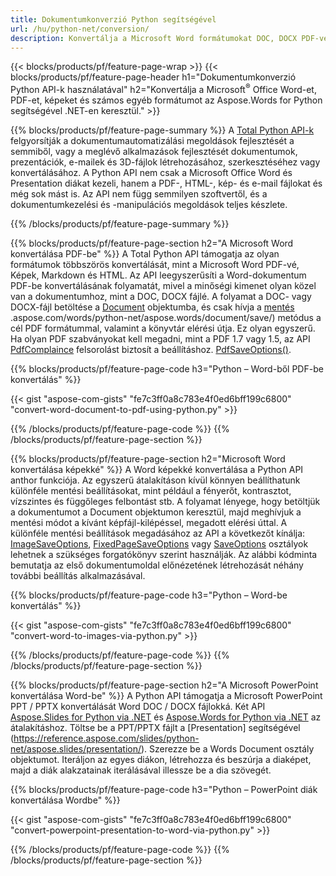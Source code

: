```yaml
---
title: Dokumentumkonverzió Python segítségével 
url: /hu/python-net/conversion/
description: Konvertálja a Microsoft Word formátumokat DOC, DOCX PDF-vé, képeket és sok mást, valamint prezentációs diákat, e-mail üzeneteket és 3D képeket csak néhány sor Python kóddal.
---
```


{{< blocks/products/pf/feature-page-wrap >}}
{{< blocks/products/pf/feature-page-header h1="Dokumentumkonverzió Python API-k használatával" h2="Konvertálja a Microsoft<sup>&reg;</sup> Office Word-et, PDF-et, képeket és számos egyéb formátumot az Aspose.Words for Python segítségével .NET-en keresztül." >}}

{{% blocks/products/pf/feature-page-summary %}}
A [Total Python API-k](https://products.aspose.com/total/python-net/) felgyorsítják a dokumentumautomatizálási megoldások fejlesztését a semmiből, vagy a meglévő alkalmazások fejlesztését dokumentumok, prezentációk, e-mailek és 3D-fájlok létrehozásához, szerkesztéséhez vagy konvertálásához. A Python API nem csak a Microsoft Office Word és Presentation diákat kezeli, hanem a PDF-, HTML-, kép- és e-mail fájlokat és még sok mást is. Az API nem függ semmilyen szoftvertől, és a dokumentumkezelési és -manipulációs megoldások teljes készlete.

{{% /blocks/products/pf/feature-page-summary  %}}

{{% blocks/products/pf/feature-page-section  h2="A Microsoft Word konvertálása PDF-be" %}}
A Total Python API támogatja az olyan formátumok többszörös konvertálását, mint a Microsoft Word PDF-vé, Képek, Markdown és HTML. Az API leegyszerűsíti a Word-dokumentum PDF-be konvertálásának folyamatát, mivel a minőségi kimenet olyan közel van a dokumentumhoz, mint a DOC, DOCX fájlé. A folyamat a DOC- vagy DOCX-fájl betöltése a [Document](https://reference.aspose.com/words/python-net/aspose.words/document/) objektumba, és csak hívja a [mentés](https://reference) .aspose.com/words/python-net/aspose.words/document/save/) metódus a cél PDF formátummal, valamint a könyvtár elérési útja. Ez olyan egyszerű. Ha olyan PDF szabványokat kell megadni, mint a PDF 1.7 vagy 1.5, az API [PdfComplaince](https://reference.aspose.com/words/python-net/aspose.words.saving/pdfcompliance/) felsorolást biztosít a beállításhoz. [PdfSaveOptions()](https://reference.aspose.com/words/python-net/aspose.words.saving/pdfsaveoptions/). 

{{% blocks/products/pf/feature-page-code h3="Python – Word-ből PDF-be konvertálás" %}}

{{< gist "aspose-com-gists" "fe7c3ff0a8c783e4f0ed6bff199c6800" "convert-word-document-to-pdf-using-python.py" >}}

{{% /blocks/products/pf/feature-page-code  %}}
{{% /blocks/products/pf/feature-page-section %}}

{{% blocks/products/pf/feature-page-section  h2="Microsoft Word konvertálása képekké" %}}
A Word képekké konvertálása a Python API anthor funkciója. Az egyszerű átalakításon kívül könnyen beállíthatunk különféle mentési beállításokat, mint például a fényerőt, kontrasztot, vízszintes és függőleges felbontást stb. A folyamat lényege, hogy betöltjük a dokumentumot a Document objektumon keresztül, majd meghívjuk a mentési módot a kívánt képfájl-kilépéssel, megadott elérési úttal. A különféle mentési beállítások megadásához az API a következőt kínálja: [ImageSaveOptions](https://reference.aspose.com/words/python-net/aspose.words.saving/imagesaveoptions/), [FixedPageSaveOptions](https://reference.aspose.com/words/python-net/aspose.words.saving/fixedpagesaveoptions/) vagy [SaveOptions](https://reference.aspose.com/words/python-net/aspose.words.saving/saveoptions/) osztályok lehetnek a szükséges forgatókönyv szerint használják. Az alábbi kódminta bemutatja az első dokumentumoldal előnézetének létrehozását néhány további beállítás alkalmazásával.

{{% blocks/products/pf/feature-page-code h3="Python – Word-be konvertálás" %}}

{{< gist "aspose-com-gists" "fe7c3ff0a8c783e4f0ed6bff199c6800" "convert-word-to-images-via-python.py" >}}

{{% /blocks/products/pf/feature-page-code  %}}
{{% /blocks/products/pf/feature-page-section %}}

{{% blocks/products/pf/feature-page-section  h2="A Microsoft PowerPoint konvertálása Word-be" %}}
A Python API támogatja a Microsoft PowerPoint PPT / PPTX konvertálását Word DOC / DOCX fájlokká. Két API [Aspose.Slides for Python via .NET](https://products.aspose.com/slides/python-net/) és [Aspose.Words for Python via .NET](https://products.aspose.com/words/python-net/) az átalakításhoz. Töltse be a PPT/PPTX fájlt a [Presentation] segítségével (https://reference.aspose.com/slides/python-net/aspose.slides/presentation/). Szerezze be a Words Document osztály objektumot. Iteráljon az egyes diákon, létrehozza és beszúrja a diaképet, majd a diák alakzatainak iterálásával illessze be a dia szövegét.

{{% blocks/products/pf/feature-page-code h3="Python – PowerPoint diák konvertálása Wordbe" %}}

{{< gist "aspose-com-gists" "fe7c3ff0a8c783e4f0ed6bff199c6800" "convert-powerpoint-presentation-to-word-via-python.py" >}}


{{% /blocks/products/pf/feature-page-code  %}}
{{% /blocks/products/pf/feature-page-section %}}